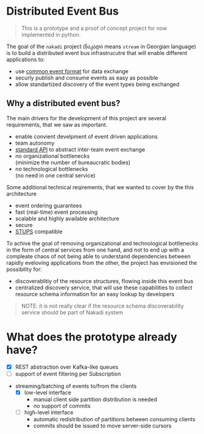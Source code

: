 Distributed Event Bus
=====================

> This is a prototype and a proof of concept project for now implemented in python.

The goal of the `nakadi` project (ნაკადი means `stream` in Georgian language) is to build a distributed event bus infrastrucutre that will enable different applications to:

* use [common event format](/docs/EventSchema.md) for data exchange
* securly publish and consume events as easy as possible
* allow standartized discovery of the event types being exchanged

Why a distributed event bus?
----------------------------

The main drivers for the development of this project are several requirements, that we saw as important.

* enable convient develpment of event driven applications
* team autonomy
* [standard API](/swagger.yaml) to abstract inter-team event exchange
* no organizational bottlenecks  
  (minimize the number of bureaucratic bodies)
* no technological bottlenecks  
  (no need in one central service)

Some additional technical reqirements, that we wanted to cover by the this architecture

* event ordering guarantees
* fast (real-time) event processing
* scalable and highly available architecture
* secure
* [STUPS](https://stups.io/) compatible

To achive the goal of removing organizational and technological bottlenecks in the form of central services from one hand, and not to end up with a compleate chaos of not being able to understand dependencies between rapidly eveloving applications from the other, the project has envisioned the possibility for:

* discoverablitiy of the resource structures, flowing inside this event bus
* centralized discovery service, that will use these capabilities to collect resource schema information for an easy lookup by developers

> NOTE: it is not really clear if the resource schema discoverability service should be part of Nakadi system

What does the prototype already have?
=====================================

* [x] REST abstraction over Kafka-like queues
* [ ] support of event filtering per Subscription
* streaming/batching of events to/from the clients
  * [x] low-level interface
    * manual client side partition distribution is needed
    * no support of commits
  * [ ] high-level interface
    * automatic redistribution of partitions between consuming clients
    * commits should be issued to move server-side cursors
